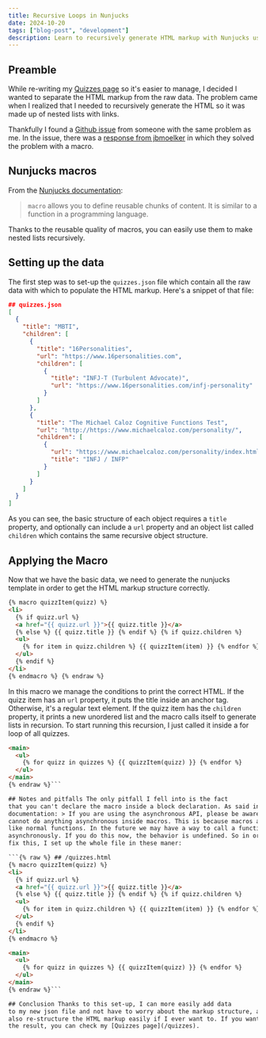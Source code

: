 ```yaml
---
title: Recursive Loops in Nunjucks
date: 2024-10-20
tags: ["blog-post", "development"]
description: Learn to recursively generate HTML markup with Nunjucks using a static JSON file.
---
```


## Preamble

While re-writing my [Quizzes page](/quizzes) so it's easier to manage, I decided I wanted to separate the HTML markup from the raw data. The problem came when I realized that I needed to recursively generate the HTML so it was made up of nested lists with links.

Thankfully I found a [Github issue](https://github.com/mozilla/nunjucks/issues/416) from someone with the same problem as me. In the issue, there was a [response from jbmoelker](https://github.com/mozilla/nunjucks/issues/416#issuecomment-206335032) in which they solved the problem with a macro.

## Nunjucks macros

From the [Nunjucks documentation](https://mozilla.github.io/nunjucks/):

> `macro` allows you to define reusable chunks of content. It is similar to a function in a programming language.

Thanks to the reusable quality of macros, you can easily use them to make nested lists recursively.

## Setting up the data

The first step was to set-up the `quizzes.json` file which contain all the raw data with which to populate the HTML markup. Here's a snippet of that file:

```json
## quizzes.json
[
  {
    "title": "MBTI",
    "children": [
      {
        "title": "16Personalities",
        "url": "https://www.16personalities.com",
        "children": [
          {
            "title": "INFJ-T (Turbulent Advocate)",
            "url": "https://www.16personalities.com/infj-personality"
          }
        ]
      },
      {
        "title": "The Michael Caloz Cognitive Functions Test",
        "url": "http://https://www.michaelcaloz.com/personality/",
        "children": [
          {
            "url": "https://www.michaelcaloz.com/personality/index.html?screen=last&Ti=6&Te=2&Fi=9&Fe=11&Si=4&Se=8&Ni=6&Ne=6&SJ=0&NF=1.5&NT=1.5&SP=0&iFi=0&iTi=0&iSi=1&iNi=0&iFe=0&iTe=1&iSe=0&iNe=1&E=0&I=2&N=2&S=0&T=0&F=2&J=0&P=0",
            "title": "INFJ / INFP"
          }
        ]
      }
    ]
  }
]
```

As you can see, the basic structure of each object requires a `title` property, and optionally can include a `url` property and an object list called `children` which contains the same recursive object structure.

## Applying the Macro

Now that we have the basic data, we need to generate the nunjucks template in order to get the HTML markup structure correctly.

```html {% raw %}
{% macro quizzItem(quizz) %}
<li>
  {% if quizz.url %}
  <a href="{{ quizz.url }}">{{ quizz.title }}</a>
  {% else %} {{ quizz.title }} {% endif %} {% if quizz.children %}
  <ul>
    {% for item in quizz.children %} {{ quizzItem(item) }} {% endfor %}
  </ul>
  {% endif %}
</li>
{% endmacro %} {% endraw %}
``` 

In this macro we manage the conditions to print
the correct HTML. If the quizz item has an `url` property, it puts the title
inside an anchor tag. Otherwise, it's a regular text element. If the quizz item
has the `children` property, it prints a new unordered list and the macro calls
itself to generate lists in recursion. To start running this recursion, I just
called it inside a for loop of all quizzes. 

```html {% raw %}
<main>
  <ul>
    {% for quizz in quizzes %} {{ quizzItem(quizz) }} {% endfor %}
  </ul>
</main>
{% endraw %}``` 

## Notes and pitfalls The only pitfall I fell into is the fact
that you can't declare the macro inside a block declaration. As said in the
documentation: > If you are using the asynchronous API, please be aware that you
cannot do anything asynchronous inside macros. This is because macros are called
like normal functions. In the future we may have a way to call a function
asynchronously. If you do this now, the behavior is undefined. So in order to
fix this, I set up the whole file in these maner: 

```{% raw %} ## /quizzes.html
{% macro quizzItem(quizz) %}
<li>
  {% if quizz.url %}
  <a href="{{ quizz.url }}">{{ quizz.title }}</a>
  {% else %} {{ quizz.title }} {% endif %} {% if quizz.children %}
  <ul>
    {% for item in quizz.children %} {{ quizzItem(item) }} {% endfor %}
  </ul>
  {% endif %}
</li>
{% endmacro %}

<main>
  <ul>
    {% for quizz in quizzes %} {{ quizzItem(quizz) }} {% endfor %}
  </ul>
</main>
{% endraw %}``` 

## Conclusion Thanks to this set-up, I can more easily add data
to my new json file and not have to worry about the markup structure, and I can
also re-structure the HTML markup easily if I ever want to. If you want to check
the result, you can check my [Quizzes page](/quizzes).